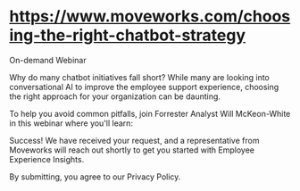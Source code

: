 # https://www.moveworks.com/choosing-the-right-chatbot-strategy

On-demand Webinar

Why do many chatbot initiatives fall short? While many are looking into conversational AI to improve the employee support experience, choosing the right approach for your organization can be daunting.

To help you avoid common pitfalls, join Forrester Analyst Will McKeon-White in this webinar where you'll learn:

Success! We have received your request, and a representative from Moveworks will reach out shortly to get you started with Employee Experience Insights.

By submitting, you agree to our Privacy Policy.

